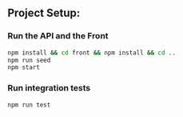 ## Project Setup:

### Run the API and the Front
```sh
npm install && cd front && npm install && cd ..
npm run seed
npm start
```

### Run integration tests
```sh
npm run test
```





